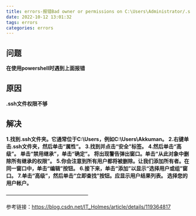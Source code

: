 ```yaml
---
title: errors-报错Bad owner or permissions on C:\Users\Administrator/.ssh/config
date: 2022-10-12 13:01:32
tags: errors
categories: errors
---
```


## 问题

**在使用powershell时遇到上面报错**

## 原因

**.ssh文件权限不够**

## 解决

**1.找到.ssh文件夹。它通常位于C:\Users，例如C:\Users\Akkuman。**
**2.右键单击.ssh文件夹，然后单击“属性”。**
**3.找到并点击“安全”标签。**
**4.然后单击“高级”。 单击“禁用继承”，单击“确定”。 将出现警告弹出窗口。单击“从此对象中删除所有继承的权限”。**
**5.你会注意到所有用户都将被删除。让我们添加所有者。在同一窗口中，单击“编辑”按钮。**
**6.接下来，单击“添加”以显示“选择用户或组”窗口。**
**7.单击“高级”，然后单击“立即查找”按钮。应显示用户结果列表。 选择您的用户帐户。**

————————————————

参考链接：https://blog.csdn.net/IT_Holmes/article/details/119364817

